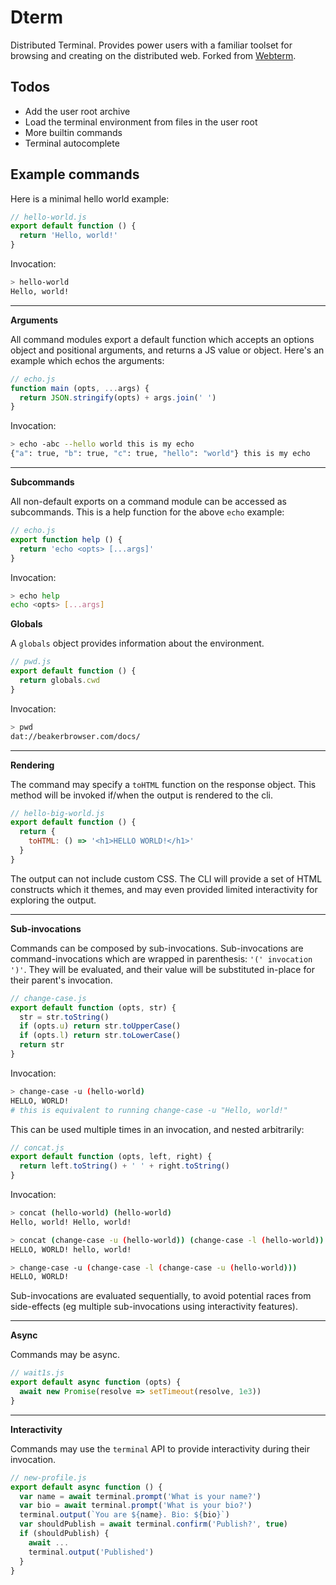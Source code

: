 # Dterm

Distributed Terminal. Provides power users with a familiar toolset for browsing and creating on the distributed web. Forked from [Webterm](https://github.com/pfrazee/webterm).

## Todos

 - Add the user root archive
 - Load the terminal environment from files in the user root
 - More builtin commands
 - Terminal autocomplete

## Example commands

Here is a minimal hello world example:

```js
// hello-world.js
export default function () {
  return 'Hello, world!'
}
```

Invocation:

```bash
> hello-world
Hello, world!
```

---

**Arguments**

All command modules export a default function which accepts an options object and positional arguments, and returns a JS value or object. Here's an example which echos the arguments:

```js
// echo.js
function main (opts, ...args) {
  return JSON.stringify(opts) + args.join(' ')
}
```

Invocation:

```bash
> echo -abc --hello world this is my echo
{"a": true, "b": true, "c": true, "hello": "world"} this is my echo
```

---

**Subcommands**

All non-default exports on a command module can be accessed as subcommands. This is a help function for the above `echo` example:

```js
// echo.js
export function help () {
  return 'echo <opts> [...args]'
}
```

Invocation:

```bash
> echo help
echo <opts> [...args]
```

**Globals**

A `globals` object provides information about the environment.

```js
// pwd.js
export default function () {
  return globals.cwd
}
```
Invocation:
```bash
> pwd
dat://beakerbrowser.com/docs/
```

---

**Rendering**

The command may specify a `toHTML` function on the response object. This method will be invoked if/when the output is rendered to the cli.

```js
// hello-big-world.js
export default function () {
  return {
    toHTML: () => '<h1>HELLO WORLD!</h1>'
  }
}
```

The output can not include custom CSS. The CLI will provide a set of HTML constructs which it themes, and may even provided limited interactivity for exploring the output.

---

**Sub-invocations**

Commands can be composed by sub-invocations. Sub-invocations are command-invocations which are wrapped in parenthesis: `'(' invocation ')'`. They will be evaluated, and their value will be substituted in-place for their parent's invocation.

```js
// change-case.js
export default function (opts, str) {
  str = str.toString()
  if (opts.u) return str.toUpperCase()
  if (opts.l) return str.toLowerCase()
  return str
}
```
Invocation:
```bash
> change-case -u (hello-world)
HELLO, WORLD!
# this is equivalent to running change-case -u "Hello, world!"
```

This can be used multiple times in an invocation, and nested arbitrarily:

```js
// concat.js
export default function (opts, left, right) {
  return left.toString() + ' ' + right.toString()
}
```
Invocation:
```bash
> concat (hello-world) (hello-world)
Hello, world! Hello, world!

> concat (change-case -u (hello-world)) (change-case -l (hello-world))
HELLO, WORLD! hello, world!

> change-case -u (change-case -l (change-case -u (hello-world)))
HELLO, WORLD!
```

Sub-invocations are evaluated sequentially, to avoid potential races from side-effects (eg multiple sub-invocations using interactivity features).

---

**Async**

Commands may be async.

```js
// wait1s.js
export default async function (opts) {
  await new Promise(resolve => setTimeout(resolve, 1e3))
}
```

---

**Interactivity**

Commands may use the `terminal` API to provide interactivity during their invocation.

```js
// new-profile.js
export default async function () {
  var name = await terminal.prompt('What is your name?')
  var bio = await terminal.prompt('What is your bio?')
  terminal.output(`You are ${name}. Bio: ${bio}`)
  var shouldPublish = await terminal.confirm('Publish?', true)
  if (shouldPublish) {
    await ...
    terminal.output('Published')
  }
}
```
